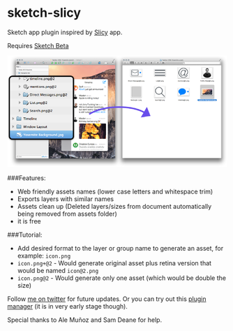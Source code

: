 sketch-slicy
============

Sketch app plugin inspired by [Slicy](http://macrabbit.com/slicy/) app.

Requires [Sketch Beta](http://bohemiancoding.com/sketch/beta/)

![screenshot](https://raw.githubusercontent.com/timuric/sketch-slicy/master/README/screenshot.png)

###Features:
* Web friendly assets names (lower case letters and whitespace trim)
* Exports layers with similar names
* Assets clean up (Deleted layers/sizes from document automatically being removed from assets folder)
* it is free

###Tutorial:
* Add desired format to the layer or group name to generate an asset, for example: `icon.png`
* `icon.png+@2` - Would generate original asset plus retina version that would be named `icon@2.png`
* `icon.png@2` - Would generate only one asset (which would be double the size)

Follow [me on twitter](https://twitter.com/timur_carpeev) for future updates. Or you can try out this [plugin manager](https://github.com/shahruz/Sketch-Toolbox) (it is in very early stage though).

Special thanks to Ale Muñoz and Sam Deane for help.
